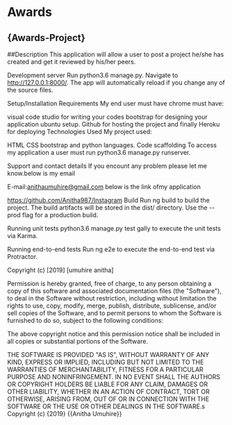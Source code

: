 # Awards
## {Awards-Project}
##Description
This application will allow a user to post a project he/she has created and get it reviewed by his/her peers.

Development server
Run python3.6 manage.py. Navigate to http://127.0.0.1:8000/. The app will automatically reload if you change any of the source files.

Setup/Installation Requirements
My end user must have chrome must have:

visual code studio for writing your codes
bootstrap for designing your application
ubuntu setup.
Github for hosting the project
and finally Heroku for deploying
Technologies Used
My project used:

HTML
CSS
bootstrap and python languages.
Code scaffolding
To access my application a user must run python3.6 manage.py runserver.

Support and contact details
If you encount any problem please let me know.below is my email

E-mail:anithaumuhire@gmail.com
below is the link ofmy application

https://github.com/Anitha987/Instagram
Build
Run ng build to build the project. The build artifacts will be stored in the dist/ directory. Use the --prod flag for a production build.

Running unit tests python3.6 manage.py test gally to execute the unit tests via Karma.

Running end-to-end tests Run ng e2e to execute the end-to-end test via Protractor.

Copyright (c) [2019] [umuhire anitha]

Permission is hereby granted, free of charge, to any person obtaining a copy of this software and associated documentation files (the "Software"), to deal in the Software without restriction, including without limitation the rights to use, copy, modify, merge, publish, distribute, sublicense, and/or sell copies of the Software, and to permit persons to whom the Software is furnished to do so, subject to the following conditions:

The above copyright notice and this permission notice shall be included in all copies or substantial portions of the Software.

THE SOFTWARE IS PROVIDED "AS IS", WITHOUT WARRANTY OF ANY KIND, EXPRESS OR IMPLIED, INCLUDING BUT NOT LIMITED TO THE WARRANTIES OF MERCHANTABILITY, FITNESS FOR A PARTICULAR PURPOSE AND NONINFRINGEMENT. IN NO EVENT SHALL THE AUTHORS OR COPYRIGHT HOLDERS BE LIABLE FOR ANY CLAIM, DAMAGES OR OTHER LIABILITY, WHETHER IN AN ACTION OF CONTRACT, TORT OR OTHERWISE, ARISING FROM, OUT OF OR IN CONNECTION WITH THE SOFTWARE OR THE USE OR OTHER DEALINGS IN THE SOFTWARE.s Copyright (c) {2019} {{Anitha Umuhire}}